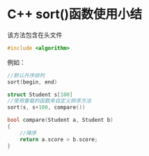 # C++ sort()函数使用小结

该方法包含在头文件

```c++
#include <algorithm>
```

例如：

```c++
//默认升序排列
sort(begin, end)

struct Student s[100]
//使用重载的函数来自定义排序方法
sort(s, s+100, compare())

bool compare(Student a, Student b)
{
    //降序
    return a.score > b.score;
}
```

